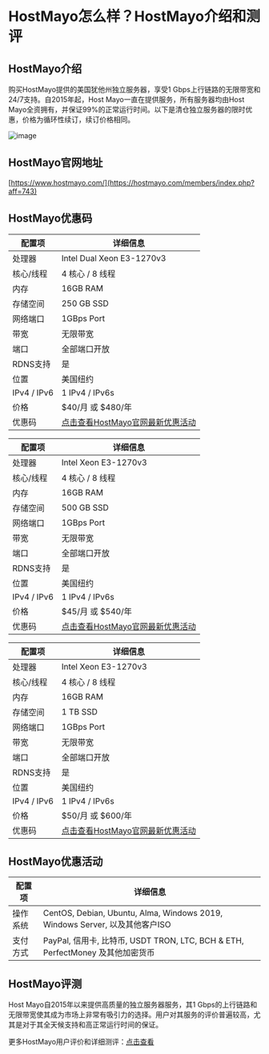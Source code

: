 # HostMayo怎么样？HostMayo介绍和测评

## HostMayo介绍

购买HostMayo提供的美国犹他州独立服务器，享受1 Gbps上行链路的无限带宽和24/7支持。自2015年起，Host Mayo一直在提供服务，所有服务器均由Host Mayo全资拥有，并保证99%的正常运行时间。以下是清仓独立服务器的限时优惠，价格为循环性续订，续订价格相同。

![image](https://github.com/dhmay161982/HostMayo/assets/169743478/e557fb38-09f5-4a4e-a6c5-565d04329356)

## HostMayo官网地址

[https://www.hostmayo.com/](https://hostmayo.com/members/index.php?aff=743)

## HostMayo优惠码

| 配置项              | 详细信息                                     |
|---------------------|--------------------------------------------|
| 处理器              | Intel Dual Xeon E3-1270v3                  |
| 核心/线程           | 4 核心 / 8 线程                            |
| 内存                | 16GB RAM                                   |
| 存储空间            | 250 GB SSD                                 |
| 网络端口            | 1GBps Port                                 |
| 带宽                | 无限带宽                                   |
| 端口                | 全部端口开放                               |
| RDNS支持            | 是                                         |
| 位置                | 美国纽约                                    |
| IPv4 / IPv6         | 1 IPv4 / IPv6s                             |
| 价格                | $40/月 或 $480/年                          |
| 优惠码              | [点击查看HostMayo官网最新优惠活动](https://hostmayo.com/members/index.php?aff=743) |

| 配置项              | 详细信息                                     |
|---------------------|--------------------------------------------|
| 处理器              | Intel Xeon E3-1270v3                       |
| 核心/线程           | 4 核心 / 8 线程                            |
| 内存                | 16GB RAM                                   |
| 存储空间            | 500 GB SSD                                 |
| 网络端口            | 1GBps Port                                 |
| 带宽                | 无限带宽                                   |
| 端口                | 全部端口开放                               |
| RDNS支持            | 是                                         |
| 位置                | 美国纽约                                    |
| IPv4 / IPv6         | 1 IPv4 / IPv6s                             |
| 价格                | $45/月 或 $540/年                          |
| 优惠码              | [点击查看HostMayo官网最新优惠活动](https://hostmayo.com/members/index.php?aff=743) |

| 配置项              | 详细信息                                     |
|---------------------|--------------------------------------------|
| 处理器              | Intel Xeon E3-1270v3                       |
| 核心/线程           | 4 核心 / 8 线程                            |
| 内存                | 16GB RAM                                   |
| 存储空间            | 1 TB SSD                                   |
| 网络端口            | 1GBps Port                                 |
| 带宽                | 无限带宽                                   |
| 端口                | 全部端口开放                               |
| RDNS支持            | 是                                         |
| 位置                | 美国纽约                                    |
| IPv4 / IPv6         | 1 IPv4 / IPv6s                             |
| 价格                | $50/月 或 $600/年                          |
| 优惠码              | [点击查看HostMayo官网最新优惠活动](https://hostmayo.com/members/index.php?aff=743) |

## HostMayo优惠活动

| 配置项              | 详细信息                                     |
|---------------------|--------------------------------------------|
| 操作系统            | CentOS, Debian, Ubuntu, Alma, Windows 2019, Windows Server, 以及其他客户ISO |
| 支付方式            | PayPal, 信用卡, 比特币, USDT TRON, LTC, BCH & ETH, PerfectMoney 及其他加密货币 |

## HostMayo评测

Host Mayo自2015年以来提供高质量的独立服务器服务，其1 Gbps的上行链路和无限带宽使其成为市场上非常有吸引力的选择。用户对其服务的评价普遍较高，尤其是对于其全天候支持和高正常运行时间的保证。

更多HostMayo用户评价和详细测评：[点击查看](https://hostmayo.com/members/index.php?aff=743)
